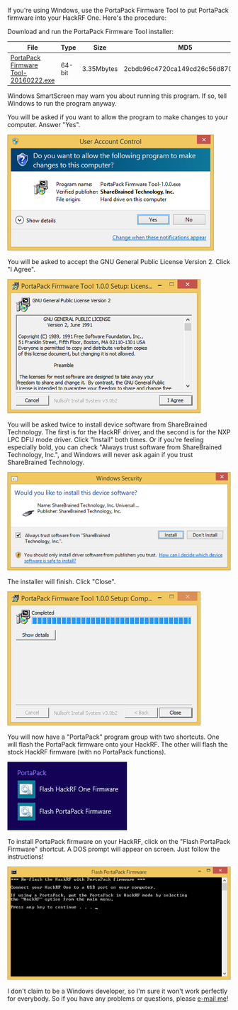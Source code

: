 If you're using Windows, use the PortaPack Firmware Tool to put PortaPack firmware into your HackRF One. Here's the procedure:

Download and run the PortaPack Firmware Tool installer:

| File | Type | Size | MD5 | SHA1 |
| ---- | ---- | ---- | --- | ---- |
| [PortaPack Firmware Tool-20160222.exe](http://www.sharebrained.com/downloads/portapack/windows/PortaPack%20Firmware%20Tool-20160222.exe) | 64-bit | 3.35Mbytes | 2cbdb96c4720ca149cd26c56d8706f89 | 2016927b066c8e722d17051660979947d97530db |

Windows SmartScreen may warn you about running this program. If so, tell Windows to run the program anyway.

You will be asked if you want to allow the program to make changes to your computer. Answer "Yes".

![Windows UAC warning for ShareBrained Technology](images/windows/uac_installer_sharebrained_win81.png)

You will be asked to accept the GNU General Public License Version 2. Click "I Agree".

![Accept the GNU GPLv2 license](images/windows/gpl_v2_accept_win81.png)

You will be asked twice to install device software from ShareBrained Technology. The first is for the HackRF driver, and the second is for the NXP LPC DFU mode driver. Click "Install" both times. Or if you're feeling especially bold, you can check "Always trust software from ShareBrained Technology, Inc.", and Windows will never ask again if you trust ShareBrained Technology.

![Install device software from ShareBrained Technology](images/windows/install_device_firmware_sharebrained_win81.png)

The installer will finish. Click "Close".

![Installer finished](images/windows/installer_finished_win81.png)

You will now have a "PortaPack" program group with two shortcuts. One will flash the PortaPack firmware onto your HackRF. The other will flash the stock HackRF firmware (with no PortaPack functions).

![PortaPack program group](images/windows/program_group_win81.png)

To install PortaPack firmware on your HackRF, click on the "Flash PortaPack Firmware" shortcut. A DOS prompt will appear on screen. Just follow the instructions!

![PortaPack firmware installation](images/windows/portapack_firmware_install_cmd_win81.png)

I don't claim to be a Windows developer, so I'm sure it won't work perfectly for everybody. So if you have any problems or questions, please <a href="mailto:support@sharebrained.com">e-mail me</a>!